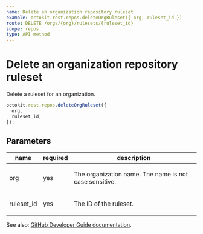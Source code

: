 ```yaml
---
name: Delete an organization repository ruleset
example: octokit.rest.repos.deleteOrgRuleset({ org, ruleset_id })
route: DELETE /orgs/{org}/rulesets/{ruleset_id}
scope: repos
type: API method
---
```


# Delete an organization repository ruleset

Delete a ruleset for an organization.

```js
octokit.rest.repos.deleteOrgRuleset({
  org,
  ruleset_id,
});
```

## Parameters

<table>
  <thead>
    <tr>
      <th>name</th>
      <th>required</th>
      <th>description</th>
    </tr>
  </thead>
  <tbody>
    <tr><td>org</td><td>yes</td><td>

The organization name. The name is not case sensitive.

</td></tr>
<tr><td>ruleset_id</td><td>yes</td><td>

The ID of the ruleset.

</td></tr>
  </tbody>
</table>

See also: [GitHub Developer Guide documentation](https://docs.github.com/rest/repos/rules#delete-organization-ruleset).
